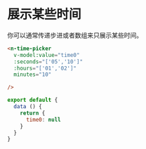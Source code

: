 # 展示某些时间

你可以通常传递步进或者数组来只展示某些时间。

```html
<n-time-picker
  v-model:value="time0"
  :seconds="['05','10']"
  :hours="['01','02']"
  minutes="10"

/>
```

```js
export default {
  data () {
    return {
      time0: null
    }
  }
}
```
